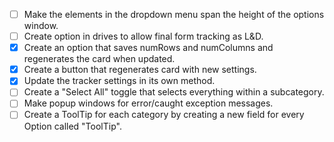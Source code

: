 - [ ] Make the elements in the dropdown menu span the height of the options window.
- [ ] Create option in drives to allow final form tracking as L&D.
- [x] Create an option that saves numRows and numColumns and regenerates the card when updated.
- [x] Create a button that regenerates card with new settings.
- [x] Update the tracker settings in its own method.
- [ ] Create a "Select All" toggle that selects everything within a subcategory.
- [ ] Make popup windows for error/caught exception messages.
- [ ] Create a ToolTip for each category by creating a new field for every Option called "ToolTip".